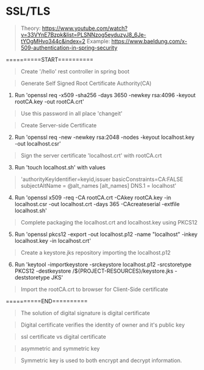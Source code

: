 # SSL/TLS

>Theory: https://www.youtube.com/watch?v=33VYnE7Bzpk&list=PLSNNzog5eyduzyJ8_6Je-tYOgMHvo344c&index=2
>Example: https://www.baeldung.com/x-509-authentication-in-spring-security

==========START==========

>Create '/hello' rest controller in spring boot

>Generate Self Signed Root Certificate Authority(CA)
1. Run 'openssl req -x509 -sha256 -days 3650 -newkey rsa:4096 -keyout rootCA.key -out rootCA.crt'
>Use this password in all place 'changeit'

>Create Server-side Certificate
2. Run 'openssl req -new -newkey rsa:2048 -nodes -keyout localhost.key -out localhost.csr'


>Sign the server certificate 'localhost.crt' with rootCA.crt
3. Run 'touch localhost.sh' with values
>'authorityKeyIdentifier=keyid,issuer
>basicConstraints=CA:FALSE
>subjectAltName = @alt_names
>[alt_names]
>DNS.1 = localhost'
4. Run 'openssl x509 -req -CA rootCA.crt -CAkey rootCA.key -in localhost.csr -out localhost.crt -days 365 -CAcreateserial -extfile localhost.sh'


>Complete packaging the localhost.crt and localhost.key using  PKCS12
5. Run 'openssl pkcs12 -export -out localhost.p12 -name "localhost" -inkey localhost.key -in localhost.crt'

>Create a keystore.jks repository importing the localhost.p12
6. Run 'keytool -importkeystore -srckeystore localhost.p12 -srcstoretype PKCS12 -destkeystore /${PROJECT-RESOURCES}/keystore.jks -deststoretype JKS'


>Import the rootCA.crt to browser for Client-Side certificate


==========END==========

>The solution of digital signature is digital certificate

>Digital certificate verifies the identity of owner and it's public key

>ssl certificate vs digital certificate

>asymmetric and symmetric key

>Symmetric key is used to both encrypt and decrypt information.


